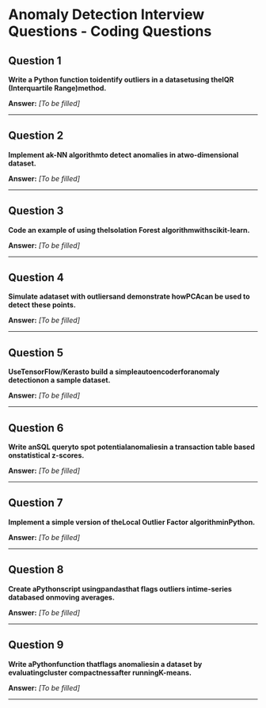 # Anomaly Detection Interview Questions - Coding Questions

## Question 1

**Write a Python function toidentify outliers in a datasetusing theIQR (Interquartile Range)method.**

**Answer:** _[To be filled]_

---

## Question 2

**Implement ak-NN algorithmto detect anomalies in atwo-dimensional dataset.**

**Answer:** _[To be filled]_

---

## Question 3

**Code an example of using theIsolation Forest algorithmwithscikit-learn.**

**Answer:** _[To be filled]_

---

## Question 4

**Simulate adataset with outliersand demonstrate howPCAcan be used to detect these points.**

**Answer:** _[To be filled]_

---

## Question 5

**UseTensorFlow/Kerasto build a simpleautoencoderforanomaly detectionon a sample dataset.**

**Answer:** _[To be filled]_

---

## Question 6

**Write anSQL queryto spot potentialanomaliesin a transaction table based onstatistical z-scores.**

**Answer:** _[To be filled]_

---

## Question 7

**Implement a simple version of theLocal Outlier Factor algorithminPython.**

**Answer:** _[To be filled]_

---

## Question 8

**Create aPythonscript usingpandasthat flags outliers intime-series databased onmoving averages.**

**Answer:** _[To be filled]_

---

## Question 9

**Write aPythonfunction thatflags anomaliesin a dataset by evaluatingcluster compactnessafter runningK-means.**

**Answer:** _[To be filled]_

---

